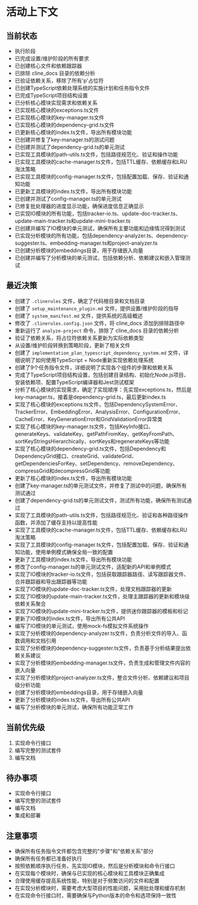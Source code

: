 # 活动上下文

## 当前状态
- 执行阶段
- 已完成设置/维护阶段的所有要求
- 已创建核心文件和依赖跟踪器
- 已排除 cline_docs 目录的依赖分析
- 已验证依赖关系，移除了所有'p'占位符
- 已创建TypeScript依赖处理系统的实施计划和任务指令文件
- 已完成TypeScript项目结构设置
- 已分析核心模块实现需求和依赖关系
- 已实现核心模块的exceptions.ts文件
- 已实现核心模块的key-manager.ts文件
- 已实现核心模块的dependency-grid.ts文件
- 已更新核心模块的index.ts文件，导出所有模块功能
- 已创建并修复了key-manager.ts的测试问题
- 已创建并测试了dependency-grid.ts的单元测试
- 已实现工具模块的path-utils.ts文件，包括路径规范化、验证和操作功能
- 已实现工具模块的cache-manager.ts文件，包括TTL缓存、依赖缓存和LRU淘汰策略
- 已实现工具模块的config-manager.ts文件，包括配置加载、保存、验证和通知功能
- 已更新工具模块的index.ts文件，导出所有模块功能
- 已创建并测试了config-manager.ts的单元测试
- 已修复批处理器的进度显示功能，确保进度信息正确显示
- 已实现IO模块的所有功能，包括tracker-io.ts、update-doc-tracker.ts、update-main-tracker.ts和update-mini-tracker.ts
- 已创建并编写了IO模块的单元测试，确保所有主要功能和边缘情况得到测试
- 已实现分析模块的所有功能，包括dependency-analyzer.ts、dependency-suggester.ts、embedding-manager.ts和project-analyzer.ts
- 已创建分析模块的embeddings目录，用于存储嵌入向量
- 已创建并编写了分析模块的单元测试，包括依赖分析、依赖建议和嵌入管理测试

## 最近决策
- 创建了 `.clinerules` 文件，确定了代码根目录和文档目录
- 创建了 `setup_maintenance_plugin.md` 文件，提供设置/维护阶段的指导
- 创建了 `system_manifest.md` 文件，提供系统的高级概述
- 修改了 `.clinerules.config.json` 文件，将 cline_docs 添加到排除路径中
- 重新运行了 `analyze-project` 命令，排除了 cline_docs 目录的依赖分析
- 验证了依赖关系，将占位符依赖关系更新为实际依赖类型
- 从设置/维护阶段转换到策略阶段，更新了相关文件
- 创建了 `implementation_plan_typescript_dependency_system.md` 文件，详细说明了如何使用TypeScript + Node重新实现依赖处理系统
- 创建了9个任务指令文件，详细说明了实现各个组件的步骤和依赖关系
- 完成了TypeScript项目结构设置，包括创建目录结构、初始化Node.js项目、安装依赖项、配置TypeScript编译器和Jest测试框架
- 分析了核心模块的实现需求，确定了实现顺序：先实现exceptions.ts，然后是key-manager.ts，接着是dependency-grid.ts，最后更新index.ts
- 实现了核心模块的exceptions.ts文件，包括DependencySystemError、TrackerError、EmbeddingError、AnalysisError、ConfigurationError、CacheError、KeyGenerationError和GridValidationError异常类
- 实现了核心模块的key-manager.ts文件，包括KeyInfo接口、generateKeys、validateKey、getPathFromKey、getKeyFromPath、sortKeyStringsHierarchically、sortKeys和regenerateKeys等功能
- 实现了核心模块的dependency-grid.ts文件，包括Dependency和DependencyGrid接口、createGrid、validateGrid、getDependenciesForKey、setDependency、removeDependency、compressGrid和decompressGrid等功能
- 更新了核心模块的index.ts文件，导出所有模块功能
- 创建了key-manager.ts的单元测试文件，并修复了测试中的问题，确保所有测试通过
- 创建了dependency-grid.ts的单元测试文件，测试所有功能，确保所有测试通过
- 实现了工具模块的path-utils.ts文件，包括路径规范化、验证和各种路径操作函数，并添加了缓存支持以提高性能
- 实现了工具模块的cache-manager.ts文件，包括TTL缓存、依赖缓存和LRU淘汰策略
- 实现了工具模块的config-manager.ts文件，包括配置加载、保存、验证和通知功能，使用单例模式确保全局一致的配置
- 更新了工具模块的index.ts文件，导出所有模块功能
- 修改了config-manager.ts的单元测试文件，适配新的API和单例模式
- 实现了IO模块的tracker-io.ts文件，包括获取跟踪器路径、读写跟踪器文件、合并跟踪器和导出跟踪器等功能
- 实现了IO模块的update-doc-tracker.ts文件，处理文档跟踪器的更新
- 实现了IO模块的update-main-tracker.ts文件，处理主跟踪器的更新和模块级依赖关系聚合
- 实现了IO模块的update-mini-tracker.ts文件，提供迷你跟踪器的模板和标记
- 更新了IO模块的index.ts文件，导出所有公共API
- 编写了IO模块的单元测试，使用mock-fs模拟文件系统操作
- 实现了分析模块的dependency-analyzer.ts文件，负责分析文件的导入、函数调用和文档引用
- 实现了分析模块的dependency-suggester.ts文件，负责基于分析结果提出依赖关系建议
- 实现了分析模块的embedding-manager.ts文件，负责生成和管理文件内容的嵌入向量
- 实现了分析模块的project-analyzer.ts文件，整合文件分析、依赖建议和项目级分析功能
- 创建了分析模块的embeddings目录，用于存储嵌入向量
- 更新了分析模块的index.ts文件，导出所有公共API
- 编写了分析模块的单元测试，确保所有功能正常工作

## 当前优先级
1. 实现命令行接口
2. 编写完整的测试套件
3. 编写文档

## 待办事项
- 实现命令行接口
- 编写完整的测试套件
- 编写文档
- 集成和部署

## 注意事项
- 确保所有任务指令文件都包含完整的"步骤"和"依赖关系"部分
- 确保所有任务都已准备好执行
- 按照依赖顺序执行任务，先实现IO模块，然后是分析模块和命令行接口
- 在实现每个模块时，确保与已实现的核心模块和工具模块正确集成
- 合理使用缓存提高系统性能，特别是对于频繁访问的文件和配置
- 在实现分析模块时，需要考虑大型项目的性能问题，采用批处理和缓存机制
- 在实现命令行接口时，需要确保与Python版本的命令和选项保持一致性